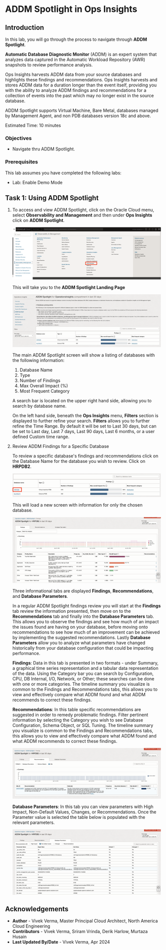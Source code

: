 # ADDM Spotlight in Ops Insights

## Introduction

In this lab, you will go through the process to navigate through **ADDM Spotlight**.

**Automatic Database Diagnostic Monitor** (ADDM) is an expert system that analyzes data captured in the Automatic Workload Repository (AWR) snapshots to review performance analysis.

Ops Insights harvests ADDM data from your source databases and highlights these findings and recommendations. Ops Insights harvests and stores ADDM data for a duration longer than the event itself, providing you with the ability to analyze ADDM findings and recommendations for a collection of events into the past which may no longer exist in the source database.

ADDM Spotlight supports Virtual Machine, Bare Metal, databases managed by Management Agent, and non PDB databases version 18c and above.

Estimated Time: 10 minutes

### Objectives

-   Navigate thru ADDM Spotlight.

### Prerequisites

This lab assumes you have completed the following labs:
* Lab: Enable Demo Mode

## Task 1: Using ADDM Spotlight

1.  To access and view ADDM Spotlight, click on the Oracle Cloud menu, select **Observability and Management** and then under **Ops Insights** click on **ADDM Spotlight**.

      ![ADDM Spotlight](./images/addm-spot01.png " ")

      This will take you to the **ADDM Spotlight Landing Page**

      ![ADDM Spotlight Landing Page](./images/addm-spot02.png " ")

      The main ADDM Spotlight screen will show a listing of databases with the following information:
      1.  Database Name
      2.  Type
      3.  Number of Findings
      4.  Max Overall Impact (%)
      5.  Most Frequent Category
      
      A search bar is located on the upper right hand side, allowing you to search by database name.

      On the left hand side, beneath the **Ops Insights** menu, **Filters** section is displayed to further refine your search. **Filters** allows you to further refine the Time Range. By default it will be set to Last 30 days, but can be set to Last day, Last 7 days, Last 90 days, Last 6 months, or a user defined Custom time range.


2.  Review ADDM Findings for a Specific Database

      To review a specific database's findings and recommendations click on the Database Name for the database you wish to review. Click on **HRPDB2**. 
      
      ![Review Findings](./images/addm-spot03.png " ")

      This will load a new screen with information for only the chosen database.
      
      ![Review Findings](./images/addm-spot04.png " ")

      Three informational tabs are displayed **Findings**, **Recommendations**, and **Database Parameters**. 
      
      In a regular ADDM Spotlight findings review you will start at the **Findings** tab review the information presented, then move on to the **Recommendations** tab and finally into the **Database Parameters** tab. This allows you to observe the findings and see how much of an impact the issues found are having on your database, before moving onto recommendations to see how much of an improvement can be achieved by implementing the suggested recommendations. Lastly **Database Parameters** allow you to analyze what parameters have changed historically from your database configuration that could be impacting performance.

      **Findings**: Data in this tab is presented in two formats - under Summary, a graphical time series representation and a tabular data representation of the data. Using the Category bar you can search by Configuration, CPU, DB Internal, I/O, Network, or Other; these searches can be done with one or more categories. The timeline summary you visualize is common to the Findings and Recommendations tabs, this allows you to view and effectively compare what ADDM found and what ADDM recommends to correct these findings.

      **Recommendations**: In this table specific recommendations are suggested in order to remedy problematic findings. Filter pertinent information by selecting the Category you wish to see Database Configuration, Schema Object, or SQL Tuning. The timeline summary you visualize is common to the Findings and Recommendations tabs, this allows you to view and effectively compare what ADDM found and what ADDM recommends to correct these findings.

      ![Recommendations](./images/addm-reco.png " ")

      **Database Parameters**: In this tab you can view parameters with High Impact, Non-Default Values, Changes, or Recommendations. Once the Parameter value is selected the table below is populated with the relevant parameters.

      ![Database Parameters](./images/addm-dbpars.png " ")

## Acknowledgements

- **Author** - Vivek Verma, Master Principal Cloud Architect, North America Cloud Engineering
- **Contributors** - Vivek Verma, Sriram Vrinda, Derik Harlow, Murtaza Husain
- **Last Updated By/Date** - Vivek Verma, Apr 2024